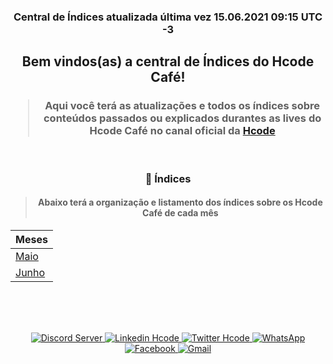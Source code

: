 <div align="center">
    <h3>Central de Índices atualizada última vez 15.06.2021 09:15 UTC -3</h3>
    <h2>Bem vindos(as) a central de Índices do <b>Hcode Café</b>!</h1>
    <h3><blockquote>Aqui você terá as atualizações e todos os índices sobre conteúdos passados ou explicados durantes as lives do Hcode Café no canal oficial da <a href="https://www.youtube.com/c/HcodeBrasil">Hcode</a></blockquote></h2>
</div>

<br>

<div align="center">
    <h3>📑 Índices</h1>
    <h4><blockquote>Abaixo terá a organização e listamento dos índices sobre os Hcode Café de cada mês</blockquote></h2>
</div>

<div align="center">
    <table>
        <thead>
            <tr>
                <th>Meses</th>
            </tr>
        </thead>
        <tbody>
            <tr>
                <td><a href="https://github.com/hcode-cafe/central-indices/blob/main/meses/readme.MAIO.md" alt="Maio">Maio</a></td>
            </tr>
            <tr>
                <td><a href="https://github.com/hcode-cafe/central-indices/blob/main/meses/readme.JUNHO.md" alt="Junho">Junho</a></td>
            </tr>
        </tbody>
    </table>
    <br>
</div>
<br>
<br>
<div align="center">
    <p align="center">
    <a href="https://go.hcode.com.br/RsdXu3">
        <img src="https://img.shields.io/discord/709396361363324938.svg?style=flat-square&logo=discord&label=Hcode&message=Hcode&color=f0743e" alt="Discord Server" />
    </a>
    <a href="https://go.hcode.com.br/434BXd">
        <img alt="Linkedin Hcode" src="https://img.shields.io/static/v1?style=flat-square&logo=linkedin&label=Linkedin&message=Hcode&color=f0743e">
    </a>
    <a href="https://go.hcode.com.br/5Xf1Fa">
        <img alt="Twitter Hcode" src="https://img.shields.io/static/v1?style=flat-square&logo=twitter&label=Twitter&message=@hcodebr&color=f0743e">
    </a>
    <a href="https://go.hcode.com.br/kAtkzf">
        <img alt="WhatsApp" src="https://img.shields.io/static/v1?style=flat-square&logo=whatsapp&label=WhatsApp&message=Hcode%20Empresa&color=f0743e">
    </a>
    <a href="https://go.hcode.com.br/34TsA2">
        <img alt="Facebook" src="https://img.shields.io/static/v1?style=flat-square&logo=facebook&label=Facebook&message=Hcode%20Empresa&color=f0743e">
    </a>
    <a href="mailto:suporte@hcode.com.br">
        <img alt="Gmail" src="https://img.shields.io/static/v1?style=flat-square&logo=gmail&label=Gmail&message=suporte@hcode.com.br&color=f0743e">
    </a>
</p>
</div>